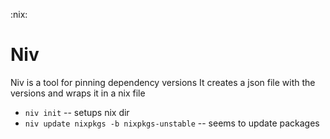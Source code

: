 :nix:

# Niv
Niv is a tool for pinning dependency versions
It creates a json file with the versions and wraps it in a nix file

- `niv init` -- setups nix dir
- `niv update nixpkgs -b nixpkgs-unstable` -- seems to update packages

